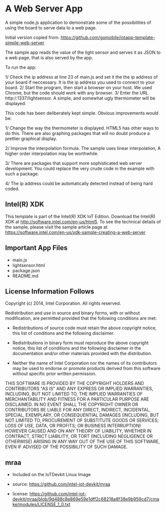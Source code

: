 A Web Server App
============================
A simple node.js application to demonstrate some of the possibilities of using the board to serve data to a web page.

Initial version copied from: https://github.com/gomobile/iotapp-template-simple-web-server

The sample app reads the value of the light sensor and serves it as JSON to a web page, that is also served by the app.

To run the app:

1/ Check the ip address at line 23 of main.js and set it the the ip address of your board if neccessary. It is the ip address
   you used to connect to your board.
2/ Start the program, then start a browser on your host. We used Chrome, but the code should work with any browser.
3/ Enter the URL http:/<ip address>:1337/lightsensor. A simple, and somewhat ugly thermometer will be displayed. 

This code has been deliberately kept simple. Obvious improvements would be:

1/ Change the way the thermometer is displayed. HTML5 has other ways to do this. There are also graphing packages that will no
  doubt produce a prettier graphical display.

2/ Improve the interpolation formula. The sample uses linear interpolation,  A higher order interpolation may be worthwhile.

3/ There are packages that support more sophisticated web server development. You could replace the very crude code in the
   example with such a package.

4/ The ip address could be automatically detected instead of being hard coded.

Intel(R) XDK 
-------------------------------------------
This template is part of the Intel(R) XDK IoT Edition. 
Download the Intel(R) XDK at http://software.intel.com/en-us/html5. To see the technical details of the sample, 
please visit the sample article page at https://software.intel.com/en-us/xdk-sample-creating-a-web-server


Important App Files
---------------------------
* main.js
* lightsensor.html
* package.json
* README.md

License Information Follows
---------------------------
Copyright (c) 2014, Intel Corporation. All rights reserved.

Redistribution and use in source and binary forms, with or without modification, 
are permitted provided that the following conditions are met:

- Redistributions of source code must retain the above copyright notice, 
  this list of conditions and the following disclaimer.

- Redistributions in binary form must reproduce the above copyright notice, 
  this list of conditions and the following disclaimer in the documentation 
  and/or other materials provided with the distribution.

- Neither the name of Intel Corporation nor the names of its contributors 
  may be used to endorse or promote products derived from this software 
  without specific prior written permission.

THIS SOFTWARE IS PROVIDED BY THE COPYRIGHT HOLDERS AND CONTRIBUTORS "AS IS" 
AND ANY EXPRESS OR IMPLIED WARRANTIES, INCLUDING, BUT NOT LIMITED TO, 
THE IMPLIED WARRANTIES OF MERCHANTABILITY AND FITNESS FOR A PARTICULAR PURPOSE 
ARE DISCLAIMED. IN NO EVENT SHALL THE COPYRIGHT OWNER OR CONTRIBUTORS BE 
LIABLE FOR ANY DIRECT, INDIRECT, INCIDENTAL, SPECIAL, EXEMPLARY, OR 
CONSEQUENTIAL DAMAGES (INCLUDING, BUT NOT LIMITED TO, PROCUREMENT OF SUBSTITUTE 
GOODS OR SERVICES; LOSS OF USE, DATA, OR PROFITS; OR BUSINESS INTERRUPTION) 
HOWEVER CAUSED AND ON ANY THEORY OF LIABILITY, WHETHER IN CONTRACT, STRICT 
LIABILITY, OR TORT (INCLUDING NEGLIGENCE OR OTHERWISE) ARISING IN ANY WAY OUT 
OF THE USE OF THIS SOFTWARE, EVEN IF ADVISED OF THE POSSIBILITY OF SUCH DAMAGE.

mraa
--------------------------------------------
* Included on the IoTDevkit Linux Image 

* source:  https://github.com/intel-iot-devkit/mraa
* license:  https://github.com/intel-iot-devkit/mraa/blob/9d488c8e869e59e1dff2c68218a8f38e9b959cd7/cmake/modules/LICENSE_1_0.txt
